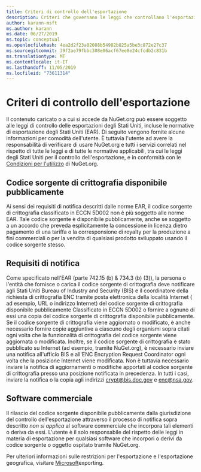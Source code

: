 ```yaml
---
title: Criteri di controllo dell'esportazione
description: Criteri che governano le leggi che controllano l'esportazione
author: karann-msft
ms.author: karann
ms.date: 06/27/2019
ms.topic: conceptual
ms.openlocfilehash: 4ea2d2f23a02088b54982b825a5be3c872e27c37
ms.sourcegitcommit: 39f2ae79fbbc308e06acf67ee8e24cfcdb2c831b
ms.translationtype: MT
ms.contentlocale: it-IT
ms.lasthandoff: 11/05/2019
ms.locfileid: "73611314"
---
```

# <a name="export-control-policy"></a>Criteri di controllo dell'esportazione

Il contenuto caricato o a cui si accede da NuGet.org può essere soggetto alle leggi di controllo delle esportazioni degli Stati Uniti, incluse le normative di esportazione degli Stati Uniti (EAR).  Di seguito vengono fornite alcune informazioni per comodità dell'utente. È tuttavia l'utente ad avere la responsabilità di verificare di usare NuGet.org e tutti i servizi correlati nel rispetto di tutte le leggi e di tutte le normative applicabili, tra cui le leggi degli Stati Uniti per il controllo dell'esportazione, e in conformità con le [Condizioni per l'utilizzo](https://www.nuget.org/policies/Terms) di NuGet.org.

## <a name="publicly-available-encryption-source-code"></a>Codice sorgente di crittografia disponibile pubblicamente

Ai sensi dei requisiti di notifica descritti dalle norme EAR, il codice sorgente di crittografia classificato in ECCN 5D002 non è più soggetto alle norme EAR.  Tale codice sorgente è disponibile pubblicamente, anche se soggetto a un accordo che preveda esplicitamente la concessione in licenza dietro pagamento di una tariffa o la corresponsione di royalty per la produzione a fini commerciali o per la vendita di qualsiasi prodotto sviluppato usando il codice sorgente stesso.

## <a name="notification-requirement"></a>Requisiti di notifica

Come specificato nell'EAR (parte 742.15 (b) & 734.3 (b) (3)), la persona o l'entità che fornisce o carica il codice sorgente di crittografia deve notificare agli Stati Uniti Bureau of Industry and Security (BIS) e il coordinatore della richiesta di crittografia ENC tramite posta elettronica della località Internet ( ad esempio, URL o indirizzo Internet) del codice sorgente di crittografia disponibile pubblicamente Classificato in ECCN 5D002 o fornire a ognuno di essi una copia del codice sorgente di crittografia disponibile pubblicamente. Se il codice sorgente di crittografia viene aggiornato o modificato, è anche necessario fornire copie aggiuntive a ciascuno degli organismi sopra citati ogni volta che la funzionalità di crittografia del codice sorgente viene aggiornata o modificata. Inoltre, se il codice sorgente di crittografia è stato pubblicato su Internet (ad esempio, tramite NuGet.org), è necessario inviare una notifica all'ufficio BIS e all'ENC Encryption Request Coordinator ogni volta che la posizione Internet viene modificata. Non è tuttavia necessario inviare la notifica di aggiornamenti o modifiche apportati al codice sorgente di crittografia presso una posizione notificata in precedenza. In tutti i casi, inviare la notifica o la copia agli indirizzi crypt@bis.doc.gov e enc@nsa.gov.

## <a name="commerical-software"></a>Software commerciale

Il rilascio del codice sorgente disponibile pubblicamente dalla giurisdizione del controllo dell'esportazione attraverso il processo di notifica sopra descritto *non si applica* al software commerciale che incorpora tali elementi o deriva da essi.  L'utente è il solo responsabile del rispetto delle leggi in materia di esportazione per qualsiasi software che incorpori o derivi da codice sorgente o oggetto ospitato tramite NuGet.org.

Per ulteriori informazioni sulle restrizioni per l'esportazione e l'esportazione geografica, visitare [Microsoft](https://www.microsoft.com/exporting)exporting.
